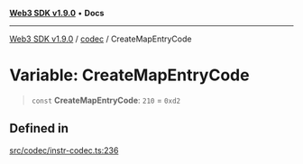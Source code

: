 [**Web3 SDK v1.9.0**](../../../README.md) • **Docs**

***

[Web3 SDK v1.9.0](../../../globals.md) / [codec](../README.md) / CreateMapEntryCode

# Variable: CreateMapEntryCode

> `const` **CreateMapEntryCode**: `210` = `0xd2`

## Defined in

[src/codec/instr-codec.ts:236](https://github.com/Mystic-Nayy/alephium-web3/blob/ee41f5e0e7d7fb0b155fe62f05b2ac03772895ca/packages/web3/src/codec/instr-codec.ts#L236)

